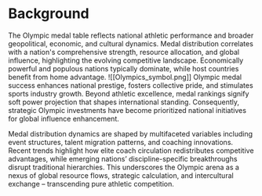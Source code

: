# Background
The Olympic medal table reflects national athletic performance and broader geopolitical, economic, and cultural dynamics. Medal distribution correlates with a nation's comprehensive strength, resource allocation, and global influence, highlighting the evolving competitive landscape. Economically powerful and populous nations typically dominate, while host countries benefit from home advantage.
![[Olympics_symbol.png]]
Olympic medal success enhances national prestige, fosters collective pride, and stimulates sports industry growth. Beyond athletic excellence, medal rankings signify soft power projection that shapes international standing. Consequently, strategic Olympic investments have become prioritized national initiatives for global influence enhancement.

Medal distribution dynamics are shaped by multifaceted variables including event structures, talent migration patterns, and coaching innovations. Recent trends highlight how elite coach circulation redistributes competitive advantages, while emerging nations’ discipline-specific breakthroughs disrupt traditional hierarchies. This underscores the Olympic arena as a nexus of global resource flows, strategic calculation, and intercultural exchange – transcending pure athletic competition.

